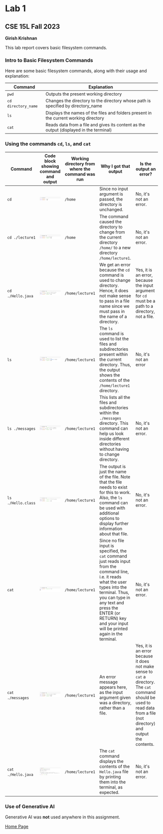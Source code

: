 # Lab 1
## CSE 15L Fall 2023
**Girish Krishnan**

This lab report covers basic filesystem commands.

### Intro to Basic Filesystem Commands
Here are some basic filesystem commands, along with their usage and explanation:

|Command|Explanation|
|---|---|
|`pwd`|Outputs the present working directory|
|`cd directory_name`|Changes the directory to the directory whose path is specified by directory_name|
|`ls`|Displays the names of the files and folders present in the current working directory|
|`cat`|Reads data from a file and gives its content as the output (displayed in the terminal)|

### Using the commands `cd`, `ls`, and `cat`

|Command|Code block showing command and output|Working directory from where the command was run|Why I got that output|Is the output an error?|
|---|---|---|---|---|
|`cd`|![](./lab1_imgs/cd.png)|`/home`|Since no input argument is passed, the directory is unchanged.|No, it's not an error.|
|`cd ./lecture1`|![](./lab1_imgs/cd_dir.png)|`/home`|The command caused the directory to change from the current directory `/home/` to a new directory `/home/lecture1`.|No, it's not an error.|
|`cd ./Hello.java`|![](./lab1_imgs/cd_file.png)|`/home/lecture1`|We get an error because the `cd` command is used to change directory. Hence, it does not make sense to pass in a file name since we must pass in the name of a directory.|Yes, it is an error, because the input argument for `cd` must be a path to a directory, not a file.|
|`ls`|![](./lab1_imgs/ls.png)|`/home/lecture1`|The `ls` command is used to list the files and subdirectories present within the current directory. Thus, the output shows the contents of the `/home/lecture1` directory.|No, it's not an error|
|`ls ./messages`|![](./lab1_imgs/ls_dir.png)|`/home/lecture1`|This lists all the files and subdirectories within the `./messages` directory. This command can help us look inside different directories without having to change directory. |No, it's not an error.|
|`ls ./Hello.class`|![](./lab1_imgs/ls_file.png)|`/home/lecture1`|The output is just the name of the file. Note that the file needs to exist for this to work. Also, the `ls` command can be used with additional options to display further information about that file. |No, it's not an error.|
|`cat`|![](./lab1_imgs/cat.png)|`/home/lecture1`|Since no file input is specified, the `cat` command just reads input from the command line, i.e. it reads what the user types into the terminal. Thus, you can type in any text and press the ENTER (or RETURN) key and your input will be printed again in the terminal.|No, it's not an error.|
|`cat ./messages`|![](./lab1_imgs/cat_dir.png)|`/home/lecture1`|An error message appears here, as the input argument given was a directory, rather than a file. |Yes, it is an error because it does not make sense to `cat` a directory. The `cat` command should be used to read data from a file (not directory) and output the contents.|
|`cat ./Hello.java`|![](./lab1_imgs/cat_file.png)|`/home/lecture1`|The `cat` command displays the contents of the `Hello.java` file by printing them into the terminal, as expected.|No, it's not an error.|

### Use of Generative AI
Generative AI was **not** used anywhere in this assignment.

[Home Page](./index.html)
